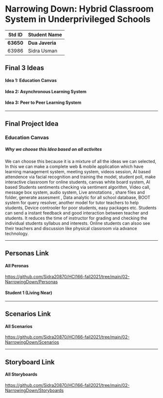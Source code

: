 
# Narrowing Down: Hybrid Classroom System in Underprivileged Schools

|Std ID|Student Name|
|:-----:|---------------------|
|**63650**|**Dua Javeria**|
|63986|Sidra Usman|

## Final 3 Ideas
#### Idea 1: Education Canvas
#### Idea 2: Asynchronous Learning System
#### Idea 3: Peer to Peer Learning System

---
## Final Project Idea
### Education Canvas
##### Why we choose this Idea based on all activites
We can choose this because it is a mixture of all the ideas we can selected, In this we can make a complete web & mobile application which have learning management system, meeting system, videos session, AI based attendence via facial recognition and training the model, student poll, make interactive classroom for online students, canvas white board system, AI based Students sentiments checking via sentiment algorithm, Video call, message box system, audio system, Live annotations , share files and folder, generate assesment , Data analytic for all school database, BOOT system for query resolver, another model for tutor teachers to help students, Device controoler for poor students, easy packages etc.
Students can send a instant feedback and good interaction between teacher and students. It reduces the time of instructor for grading and checking the individual students syllabus  and interests. Online students can alsoo see their teachers and discussion like physical classroom via advance technology.

---

## Personas Link
#### All Peronas
https://github.com/Sidra20870/HCI166-fall2021/tree/main/02-NarrowingDown/Personas
#### Student 1 (Living Near)

---
## Scenarios Link
#### All Scenarios
https://github.com/Sidra20870/HCI166-fall2021/tree/main/02-NarrowingDown/Scenarios

---
## Storyboard Link
#### All Storyboards
https://github.com/Sidra20870/HCI166-fall2021/tree/main/02-NarrowingDown/Storyboards

